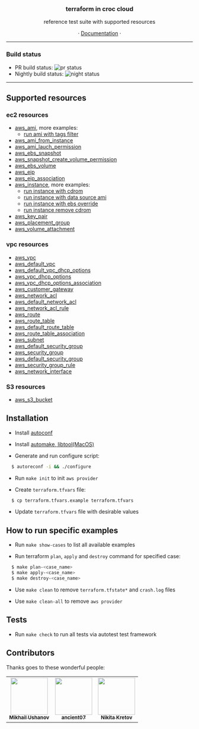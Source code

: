 <h3 align="center">terraform in croc cloud</h3>
<p align="center">reference test suite with supported resources</p>
<p align="center">&#183; <a href="http://docs.website.cloud.croc.ru/ru/api/tools/terraform.html">Documentation</a> &#183;</p>

---

### Build status

* PR build status: ![pr status](https://buildbot.superdevops.xyz/badges/pr-checker.svg)
* Nightly build status: ![night status](https://buildbot.superdevops.xyz/badges/runtests.svg)
---

## Supported resources

### ec2 resources

* [aws_ami](cases/aws_ami/README.rst), more examples:
  - [run ami with tags filter](cases/aws_ami/run_ami_with_tags_filter/README.rst)
* [aws_ami_from_instance](cases/aws_ami_from_instance/README.rst)
* [aws_ami_lauch_permission](cases/aws_ami_launch_permission/README.rst)
* [aws_ebs_snapshot](cases/aws_ebs_snapshot/README.rst)
* [aws_snapshot_create_volume_permission](cases/aws_snapshot_create_volume_permission)
* [aws_ebs_volume](cases/aws_ebs_volume/README.rst)
* [aws_eip](cases/aws_eip/README.rst)
* [aws_eip_association](cases/aws_eip_association/README.rst)
* [aws_instance](cases/aws_instance/README.rst), more examples:
  - [run instance with cdrom](cases/aws_instance/run_instance_with_cdrom/README.rst)
  - [run instance with data source ami](cases/aws_instance/run_instance_with_data_source_ami/README.rst)
  - [run instance with ebs override](cases/aws_instance/run_instance_with_ebs_override/README.rst)
  - [run instance remove cdrom](cases/aws_instance/run_instances_remove_cdrom/README.rst)
* [aws_key_pair](cases/aws_key_pair/README.rst)
* [aws_placement_group](cases/aws_placement_group/README.rst)
* [aws_volume_attachment](cases/aws_volume_attachment/README.rst)

### vpc resources

* [aws_vpc](cases/aws_vpc/README.rst)
* [aws_default_vpc](cases/aws_default_vpc/README.rst)
* [aws_default_vpc_dhcp_options](cases/aws_default_vpc/README.rst)
* [aws_vpc_dhcp_options](cases/aws_vpc_dhcp_options/README.rst)
* [aws_vpc_dhcp_options_association](cases/aws_vpc_dhcp_options_association/README.rst)
* [aws_customer_gateway](cases/aws_customer_gateway/README.rst)
* [aws_network_acl](cases/aws_network_acl/README.rst)
* [aws_default_network_acl](cases/aws_default_network_acl/README.rst)
* [aws_network_acl_rule](cases/aws_network_acl_rule/README.rst)
* [aws_route](cases/aws_route/README.rst)
* [aws_route_table](cases/aws_route_table/README.rst)
* [aws_default_route_table](cases/aws_default_route_table/README.rst)
* [aws_route_table_association](cases/aws_route_table_association/README.rst)
* [aws_subnet](cases/aws_subnet/README.rst)
* [aws_default_security_group](cases/aws_default_security_group/README.rst)
* [aws_security_group](cases/aws_security_group/README.rst)
* [aws_default_security_group](cases/aws_default_security_group/README.rst)
* [aws_security_group_rule](cases/aws_security_group_rule/README.rst)
* [aws_network_interface](cases/aws_network_interface/README.rst)

### S3 resources

* [aws_s3_bucket](cases/aws_s3_bucket/README.rst)

## Installation

* Install [autoconf](https://www.gnu.org/software/autoconf/#downloading)

* Install [automake, libtool(MacOS)](https://superuser.com/questions/383580/how-to-install-autoconf-automake-and-related-tools-on-mac-os-x-from-source)

* Generate and run configure script:

```sh
  $ autoreconf -i && ./configure
```

* Run ``make init`` to init ``aws provider``

* Create ``terraform.tfvars`` file:

```sh
  $ cp terraform.tfvars.example terraform.tfvars
```

* Update ``terraform.tfvars`` file with desirable values

## How to run specific examples

* Run ``make show-cases`` to list all available examples

* Run terraform ``plan``, ``apply`` and ``destroy`` command for specified case:

```sh
  $ make plan-<case_name>
  $ make apply-<case_name>
  $ make destroy-<case_name>
```

* Use ``make clean`` to remove ``terraform.tfstate*`` and ``crash.log`` files

* Use ``make clean-all`` to remove ``aws provider``

## Tests

* Run ``make check`` to run all tests via autotest test framework

## Contributors

Thanks goes to these wonderful people:

<!-- ALL-CONTRIBUTORS-LIST:START - Do not remove or modify this section -->
<!-- prettier-ignore-start -->
<!-- markdownlint-disable -->
<table>
  <tr>
  <td align="center"><a href="https://github.com/gmmephisto"><img src="https://avatars2.githubusercontent.com/u/1840423?v=4" width="100px;" alt=""/><br /><sub><b>Mikhail Ushanov</b></sub></a><br />
  <td align="center"><a href="https://github.com/ancient07"><img src="https://avatars0.githubusercontent.com/u/47169025?v=4" width="100px;" alt=""/><br /><sub><b>ancient07</b></sub></a><br />
  <td align="center"><a href="https://github.com/Ubun1"><img src="https://avatars1.githubusercontent.com/u/13261595?v=4" width="100px;" alt=""/><br /><sub><b>Nikita Kretov</b></sub></a><br />
  </tr>
</table>
